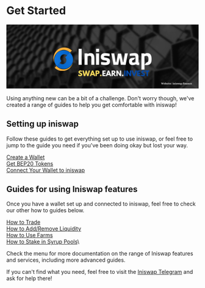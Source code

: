 # Get Started

![](../.gitbook/assets/musthead.jpeg)

Using anything new can be a bit of a challenge. Don't worry though, we've created a range of guides to help you get comfortable with iniswap!

## Setting up iniswap

Follow these guides to get everything set up to use iniswap, or feel free to jump to the guide you need if you've been doing okay but lost your way.

[Create a Wallet](https://docs.iniswap.finance/get-started/wallet-guide)\
[Get BEP20 Tokens](https://docs.iniswap.finance/get-started/bep20-guide)\
[Connect Your Wallet to iniswap](https://docs.iniswap.finance/get-started/connection-guide)

## Guides for using Iniswap features

Once you have a wallet set up and connected to iniswap, feel free to check our other how to guides below.

[How to Trade](https://docs.iniswap.finance/products/iniswap-exchange/trade-guide)\
[How to Add/Remove Liquidity](https://docs.iniswap.finance/products/iniswap-exchange/liquidity-guide)\
[How to Use Farms](https://docs.iniswap.finance/products/yield-farming/how-to-use-farms)\
[How to Stake in Syrup Pools](https://docs.iniswap.finance/products/syrup-pool/syrup-pool-guide)\
<!-- [How to Play the Lottery](https://docs.iniswap.finance/products/lottery/lottery-guide)\
[How to Use Prediction](https://docs.iniswap.finance/products/prediction/prediction-guide)\
[How to Participate in an IFO](https://docs.iniswap.finance/products/ifo-initial-farm-offering/ifo-guide)\
[How to Set Up an NFT Profile](https://docs.iniswap.finance/products/nft-profile-system/profile-guide)\
[How to Vote](https://docs.iniswap.finance/products/voting/voting-guide) -->

Check the menu for more documentation on the range of Iniswap features and services, including more advanced guides.

If you can't find what you need, feel free to visit the [Iniswap Telegram](https://t.me/iniswap_finance) and ask for help there!
